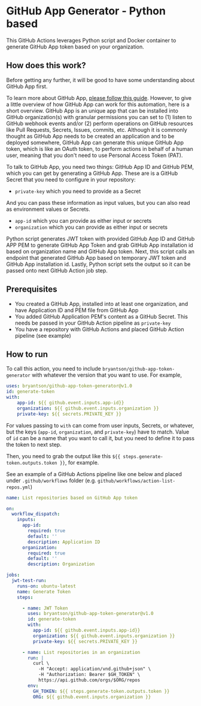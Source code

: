 # GitHub App Generator - Python based

This GitHub Actions leverages Python script and Docker container to generate GitHub App token based on your organization.

## How does this work?

Before getting any further, it will be good to have some understanding about GitHub App first.

To learn more about GitHub App, [please follow this guide](https://docs.github.com/en/enterprise-cloud@latest/developers/apps/getting-started-with-apps/about-apps). However, to give a little overview of how GitHub App can work for this automation, here is a short overview. GitHub App is an unique app that can be installed into GitHub organization(s) with granular permissions you can set to (1) listen to GitHub webhook events and/or (2) perform operations on GitHub resources like Pull Requests, Secrets, Issues, commits, etc. Although it is commonly thought as GitHub App needs to be created an application and to be deployed somewhere, GitHub App can generate this unique GitHub App token, which is like an OAuth token, to perform actions in behalf of a human user, meaning that you don't need to use Personal Access Token (PAT).

To talk to GitHub App, you need two things: GitHub App ID and GitHub PEM, which you can get by generating a GitHub App. These are is a GitHub Secret that you need to configure in your repository:

- `private-key` which you need to provide as a Secret

And you can pass these information as input values, but you can also read as environment values or Secrets.

- `app-id` which you can provide as either input or secrets
- `organization` which you can provide as either input or secrets

Python script generates JWT token with provided GitHub App ID and GitHub APP PEM to generate GitHub App Token and grab GitHub App installation id based on organization name and GitHub App token. Next, this script calls an endpoint that generated GitHub App based on temporary JWT token and GitHub App installation id. Lastly, Python script sets the output so it can be passed onto next GitHub Action job step.

## Prerequisites

- You created a GitHub App, installed into at least one organization, and have Application ID and PEM file from GitHub App
- You added GitHub Application PEM's content as a GitHub Secret. This needs be passed in your GitHub Action pipeline as `private-key`
- You have a repository with GitHub Actions and placed GitHub Action pipeline (see example)

## How to run

To call this action, you need to include `bryantson/github-app-token-generator` with whatever the version that you want to use. For example,

```yaml
uses: bryantson/github-app-token-generator@v1.0
id: generate-token
with:
    app-id: ${{ github.event.inputs.app-id}}
    organization: ${{ github.event.inputs.organization }}
    private-key: ${{ secrets.PRIVATE_KEY }}
```

For values passing to `with` can come from user inputs, Secrets, or whatever, but the keys (`app-id`, `organization`, and `private-key`) have to match. Value of `id` can be a name that you want to call it, but you need to define it to pass the token to next step.

Then, you need to grab the output like this `${{ steps.generate-token.outputs.token }}`, for example.

See an example of a GitHub Actions pipeline like one below and placed under `.github/workflows` folder (e.g. `github/workflows/action-list-repos.yml`)

```yaml
name: List repositories based on GitHub App token

on:
  workflow_dispatch:
    inputs:
      app-id:
        required: true
        default: ''
        description: Application ID
      organization:
        required: true
        default: ''
        description: Organization

jobs:
  jwt-test-run:
    runs-on: ubuntu-latest
    name: Generate Token
    steps:

      - name: JWT Token
        uses: bryantson/github-app-token-generator@v1.0
        id: generate-token
        with:
          app-id: ${{ github.event.inputs.app-id}}
          organization: ${{ github.event.inputs.organization }}
          private-key: ${{ secrets.PRIVATE_KEY }}

      - name: List repositories in an organization
        run: |
          curl \
            -H "Accept: application/vnd.github+json" \
            -H "Authorization: Bearer $GH_TOKEN" \
            https://api.github.com/orgs/$ORG/repos
        env:
          GH_TOKEN: ${{ steps.generate-token.outputs.token }}
          ORG: ${{ github.event.inputs.organization }}
```

